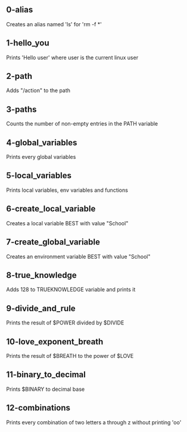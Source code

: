 ## 0-alias
Creates an alias named 'ls' for 'rm -f *'

## 1-hello_you
Prints 'Hello user' where user is the current linux user

## 2-path
Adds "/action" to the path

## 3-paths
Counts the number of non-empty entries in the PATH variable

## 4-global_variables
Prints every global variables

## 5-local_variables
Prints local variables, env variables and functions

## 6-create_local_variable
Creates a local variable BEST with value "School"

## 7-create_global_variable
Creates an environment variable BEST with value "School"

## 8-true_knowledge
Adds 128 to TRUEKNOWLEDGE variable and prints it

## 9-divide_and_rule
Prints the result of $POWER divided by $DIVIDE

## 10-love_exponent_breath
Prints the result of $BREATH to the power of $LOVE

## 11-binary_to_decimal
Prints $BINARY to decimal base

## 12-combinations
Prints every combination of two letters a through z without printing 'oo'
